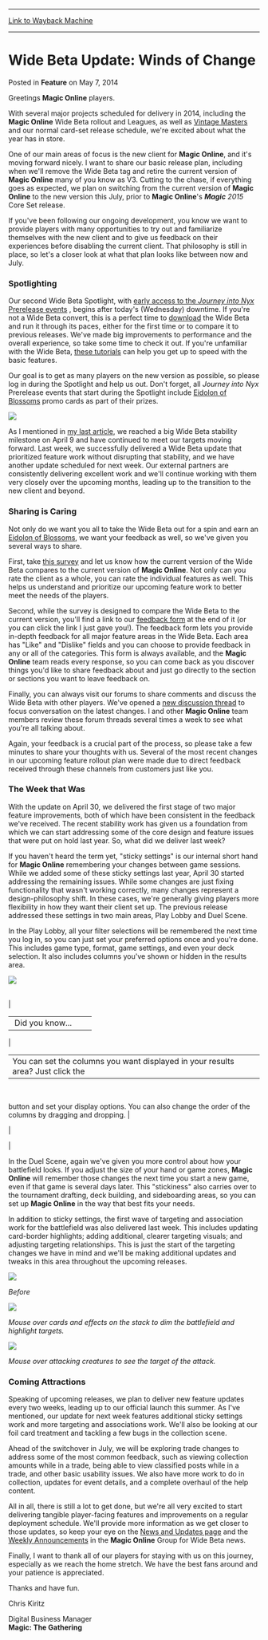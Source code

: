 
---
[Link to Wayback Machine](https://web.archive.org/web/20160308084832/http://magic.wizards.com/en/articles/archive/feature/wide-beta-update-winds-change-2014-05-07)

[_metadata_:wayback_url]:- "http://magic.wizards.com/en/articles/archive/feature/wide-beta-update-winds-change-2014-05-07"
[_metadata_:wayback_raw_url]:- "https://web.archive.org/web/20160308084832id_/http://magic.wizards.com/en/articles/archive/feature/wide-beta-update-winds-change-2014-05-07"
[_metadata_:wayback_capture_timestamp]:- "2016-03-08 08:48:32+00:00"
[_metadata_:description]:- "Greetings Magic Online players. With several major projects scheduled for delivery in 2014, including the Magic Online Wide Beta rollout and Leagues, as well as Vintage Masters and our normal card-set release schedule, we're excited about what the year has in store."
[_metadata_:generator]:- "Drupal 7 (http://drupal.org)"
---


Wide Beta Update: Winds of Change
=================================



 Posted in **Feature**
 on May 7, 2014 










Greetings **Magic Online** players.


With several major projects scheduled for delivery in 2014, including the **Magic Online** Wide Beta rollout and Leagues, as well as [Vintage Masters](http://archive.wizards.com/magic/magazine/article.aspx?x=mtg_daily_other_10212013_vintagemasters) and our normal card-set release schedule, we're excited about what the year has in store.


One of our main areas of focus is the new client for **Magic Online**, and it's moving forward nicely. I want to share our basic release plan, including when we'll remove the Wide Beta tag and retire the current version of **Magic Online** many of you know as V3. Cutting to the chase, if everything goes as expected, we plan on switching from the current version of **Magic Online** to the new version this July, prior to **Magic Online**'s ***Magic** 2015* Core Set release.


If you've been following our ongoing development, you know we want to provide players with many opportunities to try out and familiarize themselves with the new client and to give us feedback on their experiences before disabling the current client. That philosophy is still in place, so let's a closer look at what that plan looks like between now and July.


### Spotlighting


Our second Wide Beta Spotlight, with  [early access to the *Journey into Nyx* Prerelease events](http://archive.wizards.com/Magic/Magazine/Article.aspx?x=mtg/daily/other/04212014/journeyevents) , begins after today's (Wednesday) downtime. If you're not a Wide Beta convert, this is a perfect time to [download](http://mtgoclientdepot.onlinegaming.wizards.com/setup.exe) the Wide Beta and run it through its paces, either for the first time or to compare it to previous releases. We've made big improvements to performance and the overall experience, so take some time to check it out. If you're unfamiliar with the Wide Beta, [these tutorials](http://archive.wizards.com/magic/digital/magiconline.aspx?x=mtg/digital/magiconline/magiconlineusage) can help you get up to speed with the basic features.


Our goal is to get as many players on the new version as possible, so please log in during the Spotlight and help us out. Don't forget, all *Journey into Nyx* Prerelease events that start during the Spotlight include [Eidolon of Blossoms](http://gatherer.wizards.com/Pages/Card/Details.aspx?name=Eidolon+of+Blossoms) promo cards as part of their prizes.



![](https://media.wizards.com/images/magic/daily/arcana/card_promo_eidolonofblossoms.png)


As I mentioned in [my last article](http://archive.wizards.com/Magic/Magazine/Article.aspx?x=mtg/daily/other/04142014/betaupdate), we reached a big Wide Beta stability milestone on April 9 and have continued to meet our targets moving forward. Last week, we successfully delivered a Wide Beta update that prioritized feature work without disrupting that stability, and we have another update scheduled for next week. Our external partners are consistently delivering excellent work and we'll continue working with them very closely over the upcoming months, leading up to the transition to the new client and beyond.


### Sharing is Caring


Not only do we want you all to take the Wide Beta out for a spin and earn an [Eidolon of Blossoms](http://gatherer.wizards.com/Pages/Card/Details.aspx?name=Eidolon+of+Blossoms), we want your feedback as well, so we've given you several ways to share.


First, take [this survey](http://www.surveygizmo.com/s3/1630732/MTGO-Wide-Beta-Survey-May-2014) and let us know how the current version of the Wide Beta compares to the current version of **Magic Online**. Not only can you rate the client as a whole, you can rate the individual features as well. This helps us understand and prioritize our upcoming feature work to better meet the needs of the players.


Second, while the survey is designed to compare the Wide Beta to the current version, you'll find a link to our [feedback form](http://www.surveygizmo.com/s3/1028055/Magic-Online-Wide-Beta-Feedback-Form) at the end of it (or you can click the link I just gave you!). The feedback form lets you provide in-depth feedback for all major feature areas in the Wide Beta. Each area has "Like" and "Dislike" fields and you can choose to provide feedback in any or all of the categories. This form is always available, and the **Magic Online** team reads every response, so you can come back as you discover things you'd like to share feedback about and just go directly to the section or sections you want to leave feedback on.


Finally, you can always visit our forums to share comments and discuss the Wide Beta with other players. We've opened a [new discussion thread](http://community.wizards.com/forum/daily-mtg-article-discussion/threads/4082991) to focus conversation on the latest changes. I and other **Magic Online** team members review these forum threads several times a week to see what you're all talking about.


Again, your feedback is a crucial part of the process, so please take a few minutes to share your thoughts with us. Several of the most recent changes in our upcoming feature rollout plan were made due to direct feedback received through these channels from customers just like you.


### The Week that Was


With the update on April 30, we delivered the first stage of two major feature improvements, both of which have been consistent in the feedback we've received. The recent stability work has given us a foundation from which we can start addressing some of the core design and feature issues that were put on hold last year. So, what did we deliver last week?


If you haven't heard the term yet, "sticky settings" is our internal short hand for **Magic Online** remembering your changes between game sessions. While we added some of these sticky settings last year, April 30 started addressing the remaining issues. While some changes are just fixing functionality that wasn't working correctly, many changes represent a design-philosophy shift. In these cases, we're generally giving players more flexibility in how they want their client set up. The previous release addressed these settings in two main areas, Play Lobby and Duel Scene.


In the Play Lobby, all your filter selections will be remembered the next time you log in, so you can just set your preferred options once and you're done. This includes game type, format, game settings, and even your deck selection. It also includes columns you've shown or hidden in the results area.



![](https://media.wizards.com/images/magic/daily/features/2014/feat_mtgo_wk18_298_columnfilters.jpg)





|  |  |  |  |  |  |
| --- | --- | --- | --- | --- | --- |
| 

|  |  |  |
| --- | --- | --- |
|  Did you know... |  |  |
| 

|  |
| --- |
| You can set the columns you want displayed in your results area? Just click the

  

 button and set your display options. You can also change the order of the columns by dragging and dropping. |

 |

 |


In the Duel Scene, again we've given you more control about how your battlefield looks. If you adjust the size of your hand or game zones, **Magic Online** will remember those changes the next time you start a new game, even if that game is several days later. This "stickiness" also carries over to the tournament drafting, deck building, and sideboarding areas, so you can set up **Magic Online** in the way that best fits your needs.


In addition to sticky settings, the first wave of targeting and association work for the battlefield was also delivered last week. This includes updating card-border highlights; adding additional, clearer targeting visuals; and adjusting targeting relationships. This is just the start of the targeting changes we have in mind and we'll be making additional updates and tweaks in this area throughout the upcoming releases.



![](https://media.wizards.com/images/magic/daily/features/2014/feat_mtgo_wk18_298_attackhighlight.jpg)
  
*Before*


![](https://media.wizards.com/images/magic/daily/features/2014/feat_mtgo_wk18_298_attackhighlight2.jpg)
  
*Mouse over cards and effects on the stack to dim the battlefield and highlight targets.*


![](https://media.wizards.com/images/magic/daily/features/2014/feat_mtgo_wk18_298_attackhighlight3.jpg)
  
*Mouse over attacking creatures to see the target of the attack.*

### Coming Attractions


Speaking of upcoming releases, we plan to deliver new feature updates every two weeks, leading up to our official launch this summer. As I've mentioned, our update for next week features additional sticky settings work and more targeting and associations work. We'll also be looking at our foil card treatment and tackling a few bugs in the collection scene.


Ahead of the switchover in July, we will be exploring trade changes to address some of the most common feedback, such as viewing collection amounts while in a trade, being able to view classified posts while in a trade, and other basic usability issues. We also have more work to do in collection, updates for event details, and a complete overhaul of the help content.


All in all, there is still a lot to get done, but we're all very excited to start delivering tangible player-facing features and improvements on a regular deployment schedule. We'll provide more information as we get closer to those updates, so keep your eye on the [News and Updates page](http://archive.wizards.com/Magic/Digital/MagicOnline.aspx?x=mtg/digital/magiconline/newsandupdate) and the [Weekly Announcements](http://community.wizards.com/group/magic-online?qt-group_content_interface=1#qt-group_content_interface) in the **Magic Online** Group for Wide Beta news.


Finally, I want to thank all of our players for staying with us on this journey, especially as we reach the home stretch. We have the best fans around and your patience is appreciated.


Thanks and have fun.


Chris Kiritz  

Digital Business Manager  
**Magic: The Gathering**







